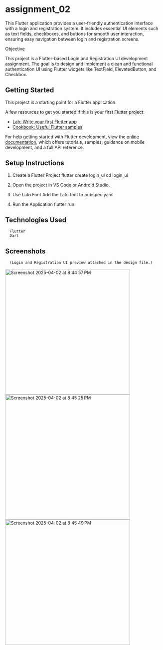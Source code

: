 # assignment_02

This Flutter application provides a user-friendly authentication interface with a login and registration system. It includes essential UI elements such as text fields, checkboxes, and buttons for smooth user interaction, ensuring easy navigation between login and registration screens.

Objective

This project is a Flutter-based Login and Registration UI development assignment. The goal is to design and implement a clean and functional authentication UI using Flutter widgets like TextField, ElevatedButton, and Checkbox.

## Getting Started

This project is a starting point for a Flutter application.

A few resources to get you started if this is your first Flutter project:

- [Lab: Write your first Flutter app](https://docs.flutter.dev/get-started/codelab)
- [Cookbook: Useful Flutter samples](https://docs.flutter.dev/cookbook)

For help getting started with Flutter development, view the
[online documentation](https://docs.flutter.dev/), which offers tutorials,
samples, guidance on mobile development, and a full API reference.

## Setup Instructions

1. Create a Flutter Project
      flutter create login_ui
      cd login_ui

2. Open the project in VS Code or Android Studio.

3. Use Lato Font
      Add the Lato font to pubspec.yaml.

4. Run the Application
      flutter run

## Technologies Used
      Flutter
      Dart
## Screenshots
      (Login and Registration UI preview attached in the design file.)

<img width="400" alt="Screenshot 2025-04-02 at 8 44 57 PM" src="https://github.com/user-attachments/assets/d66f8529-8886-4c18-9059-9518ceb722a9" />

<img width="400" alt="Screenshot 2025-04-02 at 8 45 25 PM" src="https://github.com/user-attachments/assets/313d2c92-5bf4-4e16-968a-ea547ed57f93" />

<img width="400" alt="Screenshot 2025-04-02 at 8 45 49 PM" src="https://github.com/user-attachments/assets/ea78e92b-cf59-4b85-b9c8-52063896403e" />
